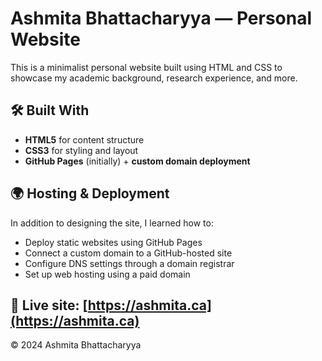 # Ashmita Bhattacharyya — Personal Website

This is a minimalist personal website built using HTML and CSS to showcase my academic background, research experience, and more.

## 🛠️ Built With
- **HTML5** for content structure  
- **CSS3** for styling and layout  
- **GitHub Pages** (initially) + **custom domain deployment** 

## 🌍 Hosting & Deployment
In addition to designing the site, I learned how to:
- Deploy static websites using GitHub Pages
- Connect a custom domain to a GitHub-hosted site
- Configure DNS settings through a domain registrar
- Set up web hosting using a paid domain

🔗 **Live site**: [https://ashmita.ca](https://ashmita.ca)
---
© 2024 Ashmita Bhattacharyya
